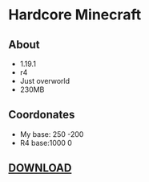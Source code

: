 # Hardcore Minecraft

## About
- 1.19.1
- r4
- Just overworld
- 230MB

## Coordonates

- My base: 250 -200
- R4 base:1000 0

## [DOWNLOAD](https://1drv.ms/f/c/f6360edf9e1ae044/AnFfKNebjlhNv_nlEdzciZ0?e=EvHZiI)
  
